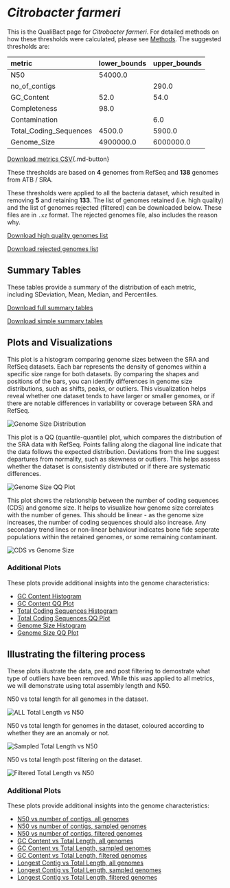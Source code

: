 # *Citrobacter farmeri*

This is the QualiBact page for *Citrobacter farmeri*. For detailed methods on how these thresholds were calculated, please see [Methods](../../methods.md).
The suggested thresholds are: 

| metric                 | lower_bounds   | upper_bounds   |
|:-----------------------|:---------------|:---------------|
| N50                    | 54000.0        |                |
| no_of_contigs          |                | 290.0          |
| GC_Content             | 52.0           | 54.0           |
| Completeness           | 98.0           |                |
| Contamination          |                | 6.0            |
| Total_Coding_Sequences | 4500.0         | 5900.0         |
| Genome_Size            | 4900000.0      | 6000000.0      |

[Download metrics CSV](Citrobacter_farmeri_metrics.csv){.md-button}


These thresholds are based on **4** genomes from RefSeq and **138** genomes from ATB / SRA.

These thresholds were applied to all the bacteria dataset, which resulted in removing **5** and retaining **133**.
The list of genomes retained (i.e. high quality) and the list of genomes rejected (filtered) can be downloaded below. These files are in `.xz` format. The rejected genomes file, also includes the reason why.

[Download high quality genomes list](Citrobacter_farmeri_high_quality_genomes.csv.xz)


[Download rejected genomes list](Citrobacter_farmeri_filtered_out_genomes.csv.xz)



## Summary Tables
These tables provide a summary of the distribution of each metric, including SDeviation, Mean, Median, and Percentiles.

[Download full summary tables](summary.csv)

[Download simple summary tables](selected_summary.csv)

## Plots and Visualizations

This plot is a histogram comparing genome sizes between the SRA and RefSeq datasets. Each bar represents the density of genomes within a specific size range for both datasets. By comparing the shapes and positions of the bars, you can identify differences in genome size distributions, such as shifts, peaks, or outliers. This visualization helps reveal whether one dataset tends to have larger or smaller genomes, or if there are notable differences in variability or coverage between SRA and RefSeq.

![Genome Size Distribution](Genome_Size_refseq_histogram_kde.png)

This plot is a QQ (quantile-quantile) plot, which compares the distribution of the SRA data with RefSeq. Points falling along the diagonal line indicate that the data follows the expected distribution. Deviations from the line suggest departures from normality, such as skewness or outliers. This helps assess whether the dataset is consistently distributed or if there are systematic differences.

![Genome Size QQ Plot](Genome_Size_refseq_qqplot.png)

This plot shows the relationship between the number of coding sequences (CDS) and genome size. It helps to visualize how genome size correlates with the number of genes. This should be linear - as the genome size increases, the number of coding sequences should also increase. Any secondary trend lines or non-linear behaviour indicates bone fide seperate populations within the retained genomes, or some remaining contaminant. 

![CDS vs Genome Size](Citrobacter_farmeri_CDS_vs_Genome_Size.png)

### Additional Plots

These plots provide additional insights into the genome characteristics:

- [GC Content Histogram](GC_Content_refseq_histogram_kde.png)
- [GC Content QQ Plot](GC_Content_refseq_qqplot.png)
- [Total Coding Sequences Histogram](Total_Coding_Sequences_refseq_histogram_kde.png)
- [Total Coding Sequences QQ Plot](Total_Coding_Sequences_refseq_qqplot.png)
- [Genome Size Histogram](Genome_Size_refseq_histogram_kde.png)
- [Genome Size QQ Plot](Genome_Size_refseq_qqplot.png)
## Illustrating the filtering process
These plots illustrate the data, pre and post filtering to demostrate what type of outliers have been removed. While this was applied to all metrics, we will demonstrate using total assembly length and N50.

N50 vs total length for all genomes in the dataset.

![ALL Total Length vs N50](Citrobacter_farmeri_all_total_length_N50.png)

N50 vs total length for genomes in the dataset, coloured according to whether they are an anomaly or not.

![Sampled Total Length vs N50](Citrobacter_farmeri_sample_total_length_N50.png)

N50 vs total length post filtering on the dataset.

![Filtered Total Length vs N50](Citrobacter_farmeri_filt_total_length_N50.png)

### Additional Plots

These plots provide additional insights into the genome characteristics:

- [N50 vs number of contigs, all genomes](Citrobacter_farmeri_all_N50_number.png)
- [N50 vs number of contigs, sampled genomes](Citrobacter_farmeri_sample_N50_number.png)
- [N50 vs number of contigs, filtered genomes](Citrobacter_farmeri_filt_N50_number.png)
- [GC Content vs Total Length, all genomes](Citrobacter_farmeri_all_total_length_GC_Content.png)
- [GC Content vs Total Length, sampled genomes](Citrobacter_farmeri_sample_total_length_GC_Content.png)
- [GC Content vs Total Length, filtered genomes](Citrobacter_farmeri_filt_total_length_GC_Content.png)
- [Longest Contig vs Total Length, all genomes](Citrobacter_farmeri_all_total_length_longest.png)
- [Longest Contig vs Total Length, sampled genomes](Citrobacter_farmeri_sample_total_length_longest.png)
- [Longest Contig vs Total Length, filtered genomes](Citrobacter_farmeri_filt_total_length_longest.png)

